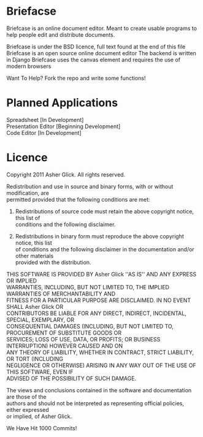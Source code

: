 Briefacse
=========

Briefcase is an online document editor. Meant to create usable programs to help people edit and distribute documents.

Briefcase is under the BSD licence, full text found at the end of this file
Briefcase is an open source online document editor
The backend is written in Django
Briefcase uses the canvas element and requires the use of modern browsers

Want To Help? Fork the repo and write some functions!

Planned Applications
====================
Spreadsheet [In Development]  
Presentation Editor [Beginning Development]   
Code Editor [In Development]  

Licence
=======
Copyright 2011 Asher Glick. All rights reserved.  

Redistribution and use in source and binary forms, with or without modification, are  
permitted provided that the following conditions are met:  

   1. Redistributions of source code must retain the above copyright notice, this list of  
      conditions and the following disclaimer.  

   2. Redistributions in binary form must reproduce the above copyright notice, this list  
      of conditions and the following disclaimer in the documentation and/or other materials  
      provided with the distribution.  

THIS SOFTWARE IS PROVIDED BY Asher Glick ''AS IS'' AND ANY EXPRESS OR IMPLIED  
WARRANTIES, INCLUDING, BUT NOT LIMITED TO, THE IMPLIED WARRANTIES OF MERCHANTABILITY AND  
FITNESS FOR A PARTICULAR PURPOSE ARE DISCLAIMED. IN NO EVENT SHALL Asher Glick OR  
CONTRIBUTORS BE LIABLE FOR ANY DIRECT, INDIRECT, INCIDENTAL, SPECIAL, EXEMPLARY, OR  
CONSEQUENTIAL DAMAGES (INCLUDING, BUT NOT LIMITED TO, PROCUREMENT OF SUBSTITUTE GOODS OR  
SERVICES; LOSS OF USE, DATA, OR PROFITS; OR BUSINESS INTERRUPTION) HOWEVER CAUSED AND ON  
ANY THEORY OF LIABILITY, WHETHER IN CONTRACT, STRICT LIABILITY, OR TORT (INCLUDING  
NEGLIGENCE OR OTHERWISE) ARISING IN ANY WAY OUT OF THE USE OF THIS SOFTWARE, EVEN IF  
ADVISED OF THE POSSIBILITY OF SUCH DAMAGE.  

The views and conclusions contained in the software and documentation are those of the  
authors and should not be interpreted as representing official policies, either expressed  
or implied, of Asher Glick.  


We Have Hit 1000 Commits!
